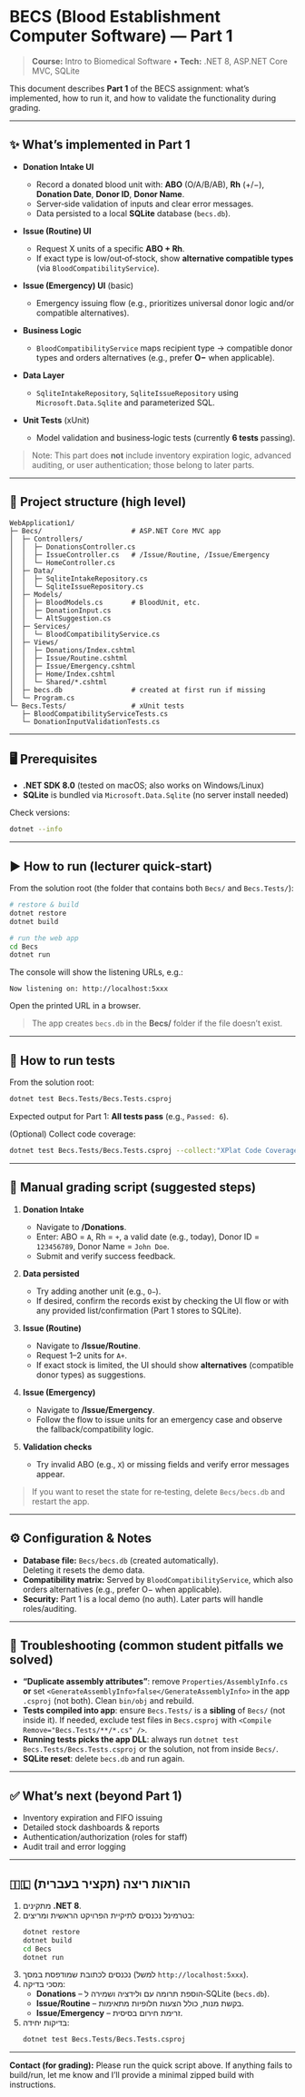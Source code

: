 # BECS (Blood Establishment Computer Software) — Part 1

> **Course:** Intro to Biomedical Software • **Tech:** .NET 8, ASP.NET Core MVC, SQLite

This document describes **Part 1** of the BECS assignment: what’s implemented, how to run it, and how to validate the functionality during grading.

---

## ✨ What’s implemented in Part 1

- **Donation Intake UI**
  - Record a donated blood unit with: **ABO** (O/A/B/AB), **Rh** (+/−), **Donation Date**, **Donor ID**, **Donor Name**.
  - Server‑side validation of inputs and clear error messages.
  - Data persisted to a local **SQLite** database (`becs.db`).

- **Issue (Routine) UI**
  - Request X units of a specific **ABO + Rh**.
  - If exact type is low/out‑of‑stock, show **alternative compatible types** (via `BloodCompatibilityService`).

- **Issue (Emergency) UI** (basic)
  - Emergency issuing flow (e.g., prioritizes universal donor logic and/or compatible alternatives).

- **Business Logic**
  - `BloodCompatibilityService` maps recipient type → compatible donor types and orders alternatives (e.g., prefer **O−** when applicable).

- **Data Layer**
  - `SqliteIntakeRepository`, `SqliteIssueRepository` using `Microsoft.Data.Sqlite` and parameterized SQL.

- **Unit Tests** (xUnit)
  - Model validation and business‑logic tests (currently **6 tests** passing).

> Note: This part does **not** include inventory expiration logic, advanced auditing, or user authentication; those belong to later parts.

---

## 🧱 Project structure (high level)

```
WebApplication1/
├─ Becs/                      # ASP.NET Core MVC app
│  ├─ Controllers/
│  │  ├─ DonationsController.cs
│  │  ├─ IssueController.cs   # /Issue/Routine, /Issue/Emergency
│  │  └─ HomeController.cs
│  ├─ Data/
│  │  ├─ SqliteIntakeRepository.cs
│  │  └─ SqliteIssueRepository.cs
│  ├─ Models/
│  │  ├─ BloodModels.cs       # BloodUnit, etc.
│  │  ├─ DonationInput.cs
│  │  └─ AltSuggestion.cs
│  ├─ Services/
│  │  └─ BloodCompatibilityService.cs
│  ├─ Views/
│  │  ├─ Donations/Index.cshtml
│  │  ├─ Issue/Routine.cshtml
│  │  ├─ Issue/Emergency.cshtml
│  │  ├─ Home/Index.cshtml
│  │  └─ Shared/*.cshtml
│  ├─ becs.db                 # created at first run if missing
│  └─ Program.cs
└─ Becs.Tests/                # xUnit tests
   ├─ BloodCompatibilityServiceTests.cs
   └─ DonationInputValidationTests.cs
```

---

## 🖥️ Prerequisites

- **.NET SDK 8.0** (tested on macOS; also works on Windows/Linux)
- **SQLite** is bundled via `Microsoft.Data.Sqlite` (no server install needed)

Check versions:
```bash
dotnet --info
```

---

## ▶️ How to run (lecturer quick‑start)

From the solution root (the folder that contains both `Becs/` and `Becs.Tests/`):

```bash
# restore & build
dotnet restore
dotnet build

# run the web app
cd Becs
dotnet run
```

The console will show the listening URLs, e.g.:
```
Now listening on: http://localhost:5xxx
```
Open the printed URL in a browser.

> The app creates `becs.db` in the **Becs/** folder if the file doesn’t exist.

---

## 🧪 How to run tests

From the solution root:
```bash
dotnet test Becs.Tests/Becs.Tests.csproj
```
Expected output for Part 1: **All tests pass** (e.g., `Passed: 6`).

(Optional) Collect code coverage:
```bash
dotnet test Becs.Tests/Becs.Tests.csproj --collect:"XPlat Code Coverage"
```

---

## 🔎 Manual grading script (suggested steps)

1) **Donation Intake**  
   - Navigate to **/Donations**.  
   - Enter: ABO = `A`, Rh = `+`, a valid date (e.g., today), Donor ID = `123456789`, Donor Name = `John Doe`.  
   - Submit and verify success feedback.

2) **Data persisted**  
   - Try adding another unit (e.g., `O−`).  
   - If desired, confirm the records exist by checking the UI flow or with any provided list/confirmation (Part 1 stores to SQLite).

3) **Issue (Routine)**  
   - Navigate to **/Issue/Routine**.  
   - Request 1–2 units for `A+`.  
   - If exact stock is limited, the UI should show **alternatives** (compatible donor types) as suggestions.

4) **Issue (Emergency)**  
   - Navigate to **/Issue/Emergency**.  
   - Follow the flow to issue units for an emergency case and observe the fallback/compatibility logic.

5) **Validation checks**  
   - Try invalid ABO (e.g., `X`) or missing fields and verify error messages appear.

> If you want to reset the state for re‑testing, delete `Becs/becs.db` and restart the app.

---

## ⚙️ Configuration & Notes

- **Database file:** `Becs/becs.db` (created automatically).  
  Deleting it resets the demo data.
- **Compatibility matrix:** Served by `BloodCompatibilityService`, which also orders alternatives (e.g., prefer O− when applicable).
- **Security:** Part 1 is a local demo (no auth). Later parts will handle roles/auditing.

---

## 🧰 Troubleshooting (common student pitfalls we solved)

- **“Duplicate assembly attributes”**: remove `Properties/AssemblyInfo.cs` **or** set `<GenerateAssemblyInfo>false</GenerateAssemblyInfo>` in the app `.csproj` (not both). Clean `bin/obj` and rebuild.
- **Tests compiled into app**: ensure `Becs.Tests/` is a **sibling** of `Becs/` (not inside it). If needed, exclude test files in `Becs.csproj` with `<Compile Remove="Becs.Tests/**/*.cs" />`.
- **Running tests picks the app DLL**: always run `dotnet test Becs.Tests/Becs.Tests.csproj` or the solution, not from inside `Becs/`.
- **SQLite reset**: delete `becs.db` and run again.

---

## ✅ What’s next (beyond Part 1)

- Inventory expiration and FIFO issuing
- Detailed stock dashboards & reports
- Authentication/authorization (roles for staff)
- Audit trail and error logging

---

## 🇮🇱 הוראות ריצה (תקציר בעברית)

1. מתקינים **.NET 8**.
2. בטרמינל נכנסים לתיקיית הפרויקט הראשית ומריצים:
   ```bash
   dotnet restore
   dotnet build
   cd Becs
   dotnet run
   ```
3. נכנסים לכתובת שמודפסת במסך (למשל `http://localhost:5xxx`).
4. מסכי בדיקה:
   - **Donations** – הוספת תרומה עם ולידציה ושמירה ל‑SQLite (`becs.db`).
   - **Issue/Routine** – בקשת מנות, כולל הצעות חלופיות מתאימות.
   - **Issue/Emergency** – זרימת חירום בסיסית.
5. בדיקות יחידה:
   ```bash
   dotnet test Becs.Tests/Becs.Tests.csproj
   ```

---

**Contact (for grading):** Please run the quick script above. If anything fails to build/run, let me know and I’ll provide a minimal zipped build with instructions.

